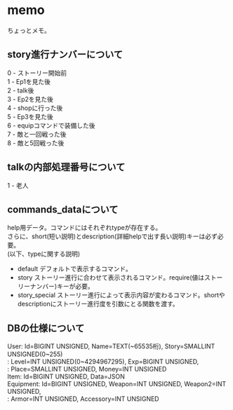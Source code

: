 # memo  
ちょっとメモ。  
  
## story進行ナンバーについて  
0 - ストーリー開始前  
1 - Ep1を見た後  
2 - talk後  
3 - Ep2を見た後  
4 - shopに行った後  
5 - Ep3を見た後  
6 - equipコマンドで装備した後  
7 - 敵と一回戦った後  
8 - 敵と5回戦った後  
  
## talkの内部処理番号について  
1 - 老人  
  
## commands_dataについて  
help用データ。コマンドにはそれぞれtypeが存在する。　  
さらに、short(短い説明)とdescription(詳細helpで出す長い説明)キーは必ず必要。  
(以下、typeに関する説明)
- default デフォルトで表示するコマンド。
- story ストーリー進行に合わせて表示されるコマンド。require(値はストーリーナンバー)キーが必要。
- story_special ストーリー進行によって表示内容が変わるコマンド。shortやdescriptionにストーリー進行度を引数にとる関数を渡す。

## DBの仕様について
User: Id=BIGINT UNSIGNED, Name=TEXT(~65535桁), Story=SMALLINT UNSIGNED(0~255)  
    : Level=INT UNSIGNED(0~4294967295), Exp=BIGINT UNSIGNED,  
    : Place=SMALLINT UNSIGNED, Money=INT UNSIGNED  
Item: Id=BIGINT UNSIGNED, Data=JSON  
Equipment: Id=BIGINT UNSIGNED, Weapon=INT UNSIGNED, Weapon2=INT UNSIGNED,  
         : Armor=INT UNSIGNED, Accessory=INT UNSIGNED